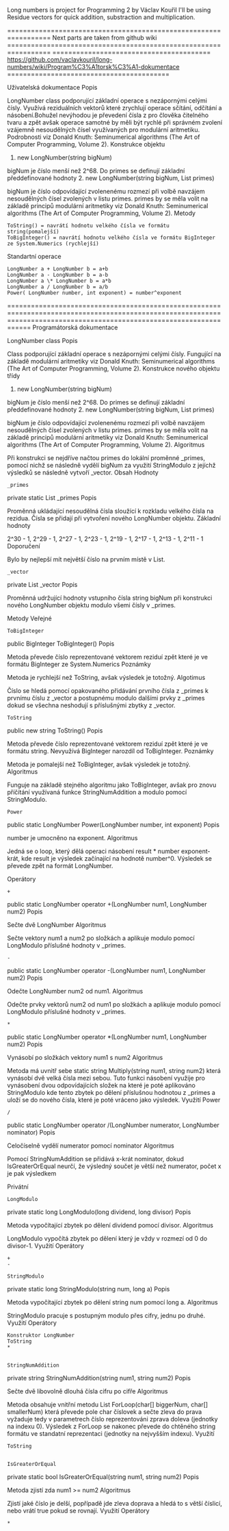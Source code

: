 Long numbers is project for Programming 2 by Václav Kouřil
I'll be using Residue vectors for quick addition, substraction and multiplication.

================================================================= Next parts are taken from github wiki =================================================================
======================================== https://github.com/vaclavkouril/long-numbers/wiki/Program%C3%A1torsk%C3%A1-dokumentace =========================================

Uživatelská dokumentace
Popis

LongNumber class podporující základní operace s nezápornými celými čísly. Využívá reziduálních vektorů které zrychlují operace sčítání, odčítání a násobení.Bohužel nevýhodou je převedení čísla z pro člověka čitelného tvaru a zpět avšak operace samotné by měli být rychlé při správném zvolení vzájemně nesoudělných čísel využívaných pro modulární aritmetiku. Podrobnosti viz Donald Knuth: Seminumerical algorithms (The Art of Computer Programming, Volume 2).
Konstrukce objektu
1. new LongNumber(string bigNum)

bigNum je číslo menší než 2^68. Do primes se definují základní předdefinované hodnoty
2. new LongNumber(string bigNum, List<long> primes)

bigNum je číslo odpovídající zvolenenému rozmezí při volbě navzájem nesoudělných čísel zvolených v listu primes. primes by se měla volit na základě principů modulární aritmetiky viz Donald Knuth: Seminumerical algorithms (The Art of Computer Programming, Volume 2).
Metody

    ToString() = navrátí hodnotu velkého čísla ve formátu string(pomalejší)
    ToBigInteger() = navrátí hodnotu velkého čísla ve formátu BigInteger ze System.Numerics (rychlejší)

Standartní operace

    LongNumber a + LongNumber b = a+b
    LongNumber a - LongNumber b = a-b
    LongNumber a \* LongNumber b = a*b
    LongNumber a / LongNumber b = a/b
    Power( LongNumber number, int exponent) = number^exponent

========================================================================================================================================================================
Programátorská dokumentace


LongNumber class
Popis

Class podporující základní operace s nezápornými celými čísly. Fungující na základě modulární aritmetiky viz Donald Knuth: Seminumerical algorithms (The Art of Computer Programming, Volume 2).
Konstrukce nového objektu třídy
1. new LongNumber(string bigNum)

bigNum je číslo menší než 2^68. Do primes se definují základní předdefinované hodnoty
2. new LongNumber(string bigNum, List<long> primes)

bigNum je číslo odpovídající zvolenenému rozmezí při volbě navzájem nesoudělných čísel zvolených v listu primes. primes by se měla volit na základě principů modulární aritmetiky viz Donald Knuth: Seminumerical algorithms (The Art of Computer Programming, Volume 2).
Algoritmus

Při konstrukci se nejdříve načtou primes do lokální proměnné _primes, pomocí nichž se následně vydělí bigNum za využití StringModulo z jejíchž výsledků se následně vytvoří _vector.
Obsah
Hodnoty

    _primes

private static List<long> _primes
Popis

Proměnná ukládající nesoudělná čísla sloužící k rozkladu velkého čísla na rezidua. Čísla se přidají při vytvoření nového LongNumber objektu.
Základní hodnoty

2^30 - 1, 2^29 - 1, 2^27 - 1, 2^23 - 1, 2^19 - 1, 2^17 - 1, 2^13 - 1, 2^11 - 1
Doporučení

Bylo by nejlepší mít největší číslo na prvním místě v List.

    _vector

private List<long> _vector
Popis

Proměnná udržující hodnoty vstupního čísla string bigNum při konstrukci nového LongNumber objektu modulo všemi čísly v _primes.

Metody
Veřejné

    ToBigInteger

public BigInteger ToBigInteger()
Popis

Metoda převede číslo reprezentované vektorem reziduí zpět které je ve formátu BigInteger ze System.Numerics
Poznámky

Metoda je rychlejší než ToString, avšak výsledek je totožný.
Algotimus

Číslo se hledá pomocí opakovaného přidávání prvního čísla z _primes k prvnímu číslu z _vector a postupnému modulo dalšími prvky z _primes dokud se všechna neshodují s příslušnými zbytky z _vector.

    ToString

public new string ToString()
Popis

Metoda převede číslo reprezentované vektorem reziduí zpět které je ve formátu string. Nevyužívá BigInteger narozdíl od ToBigInteger.
Poznámky

Metoda je pomalejší než ToBigInteger, avšak výsledek je totožný.
Algoritmus

Funguje na základě stejného algoritmu jako ToBigInteger, avšak pro znovu příčítání využívaná funkce StringNumAddition a modulo pomocí StringModulo.

    Power

public static LongNumber Power(LongNumber number, int exponent)
Popis

number je umocněno na exponent.
Algoritmus

Jedná se o loop, který dělá operaci násobení result * number exponent-krát, kde result je výsledek začínající na hodnotě number^0. Výsledek se převede zpět na formát LongNumber.


Operátory

    +

public static LongNumber operator +(LongNumber num1, LongNumber num2)
Popis

Sečte dvě LongNumber
Algoritmus

Sečte vektory num1 a num2 po složkách a aplikuje modulo pomocí LongModulo příslušné hodnoty v _primes.

    -

public static LongNumber operator -(LongNumber num1, LongNumber num2)
Popis

Odečte LongNumber num2 od num1.
Algoritmus

Odečte prvky vektorů num2 od num1 po složkách a aplikuje modulo pomocí LongModulo příslušné hodnoty v _primes.

    *

public static LongNumber operator *(LongNumber num1, LongNumber num2)
Popis

Vynásobí po složkách vektory num1 s num2
Algoritmus

Metoda má uvnitř sebe static string Multiply(string num1, string num2) která vynásobí dvě velká čísla mezi sebou. Tuto funkci násobení využije pro vynásobení dvou odpovídajících složek na které je poté aplikováno StringModulo kde tento zbytek po dělení příslušnou hodnotou z _primes a uloží se do nového čísla, které je poté vráceno jako výsledek.
Využití Power


    /

public static LongNumber operator /(LongNumber numerator, LongNumber nominator)
Popis

Celočíselně vydělí numerator pomocí nominator
Algoritmus

Pomocí StringNumAddition se přidává x-krát nominator, dokud IsGreaterOrEqual neurčí, že výsledný součet je větší než numerator, počet x je pak výsledkem


Privátní

    LongModulo

private static long LongModulo(long dividend, long divisor)
Popis

Metoda vypočítající zbytek po dělení dividend pomocí divisor.
Algoritmus

LongModulo vypočítá zbytek po dělení který je vždy v rozmezí od 0 do divisor-1.
Využití
Operátory

    +
    -

    StringModulo

private static long StringModulo(string num, long a)
Popis

Metoda vypočítající zbytek po dělení string num pomocí long a.
Algoritmus

StringModulo pracuje s postupným modulo přes cifry, jednu po druhé.
Využití
Operátory

    Konstruktor LongNumber
    ToString
    *


    StringNumAddition

private string StringNumAddition(string num1, string num2)
Popis

Sečte dvě libovolně dlouhá čísla cifru po cifře
Algoritmus

Metoda obsahuje vnitřní metodu List<int> ForLoop(char[] biggerNum, char[] smallerNum) která převede pole char číslovek a sečte zleva do prava vyžaduje tedy v parametrech číslo reprezentováni zprava doleva (jednotky na indexu 0). Výsledek z ForLoop se nakonec převede do chtěného string formátu ve standatní reprezentaci (jednotky na nejvyšším indexu).
Využití

    ToString


    IsGreaterOrEqual

private static bool IsGreaterOrEqual(string num1, string num2)
Popis

Metoda zjistí zda num1 >= num2
Algoritmus

Zjistí jaké číslo je delší, popřípadě jde zleva doprava a hledá to s větší číslicí, nebo vrátí true pokud se rovnají.
Využití
Operátory

    *
